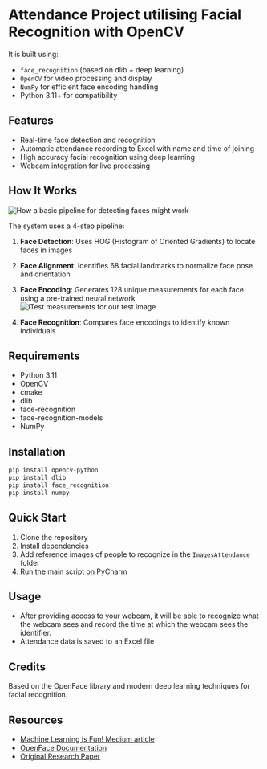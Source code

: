 # Attendance Project utilising Facial Recognition with OpenCV

It is built using:

- `face_recognition` (based on dlib + deep learning)
- `OpenCV` for video processing and display
- `NumPy` for efficient face encoding handling
- Python 3.11+ for compatibility

## Features

- Real-time face detection and recognition
- Automatic attendance recording to Excel with name and time of joining
- High accuracy facial recognition using deep learning
- Webcam integration for live processing

## How It Works

![How a basic pipeline for detecting faces might work](https://miro.medium.com/v2/resize:fit:1400/format:webp/1*WxBM1lB5WzDjrDXYfi9gtw.gif)

The system uses a 4-step pipeline:

1. **Face Detection**: Uses HOG (Histogram of Oriented Gradients) to locate faces in images
2. **Face Alignment**: Identifies 68 facial landmarks to normalize face pose and orientation
3. **Face Encoding**: Generates 128 unique measurements for each face using a pre-trained neural network
![iTest measurements for our test image](https://github.com/user-attachments/assets/ef7632c9-6c33-4c5a-a061-dcbaf41dbbfe)

5. **Face Recognition**: Compares face encodings to identify known individuals

## Requirements

- Python 3.11
- OpenCV
- cmake
- dlib
- face-recognition
- face-recognition-models
- NumPy

## Installation

```bash
pip install opencv-python
pip install dlib
pip install face_recognition
pip install numpy
```

## Quick Start

1. Clone the repository
2. Install dependencies
3. Add reference images of people to recognize in the `ImagesAttendance` folder
4. Run the main script on PyCharm
   
## Usage

- After providing access to your webcam, it will be able to recognize what the webcam sees and record the time at which the webcam sees the identifier.
- Attendance data is saved to an Excel file


## Credits

Based on the OpenFace library and modern deep learning techniques for facial recognition.

## Resources
- [Machine Learning is Fun! Medium article](https://medium.com/@ageitgey/machine-learning-is-fun-part-4-modern-face-recognition-with-deep-learning-c3cffc121d78)
- [OpenFace Documentation](https://cmusatyalab.github.io/openface/)
- [Original Research Paper](https://www.cv-foundation.org/openaccess/content_cvpr_2015/papers/Schroff_FaceNet_A_Unified_2015_CVPR_paper.pdf)
